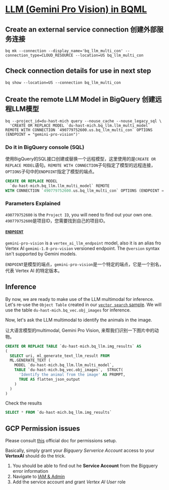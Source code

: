 # [LLM (Gemini Pro Vision) in BQML](https://cloud.google.com/bigquery/docs/image-analysis)

## Create an external service connection 创建外部服务连接

```shell
bq mk --connection --display_name='bq_llm_multi_con' --connection_type=CLOUD_RESOURCE --location=US bq_llm_multi_con
```

## Check connection details for use in next step

```shell
bq show --location=US --connection bq_llm_multi_con
```

## Create the remote LLM Model in BigQuery 创建远程LLM模型

```shell
bq --project_id=du-hast-mich query --nouse_cache --nouse_legacy_sql \
  'CREATE OR REPLACE MODEL `du-hast-mich.bq_llm.llm_multi_model` REMOTE WITH CONNECTION `490779752600.us.bq_llm_multi_con` OPTIONS (ENDPOINT = "gemini-pro-vision")'
```

### Do it in BigQuery console (SQL)

使用BigQuery的SQL接口创建或替换一个远程模型，这里使用的是`CREATE OR REPLACE MODEL`语句。`REMOTE WITH CONNECTION`子句指定了模型的远程连接，`OPTIONS`子句中的`ENDPOINT`指定了模型的端点。

```sql
CREATE OR REPLACE MODEL
  `du-hast-mich.bq_llm.llm_multi_model` REMOTE
WITH CONNECTION `490779752600.us.bq_llm_multi_con` OPTIONS (ENDPOINT = "gemini-pro-vision")
```

### Parameters Explained

`490779752600` is the `Project ID`, you will need to find out your own one. `490779752600`是项目ID，您需要找到自己的项目ID。

#### [`ENDPOINT`](https://cloud.google.com/bigquery/docs/reference/standard-sql/bigqueryml-syntax-create-remote-model#gemini-api-multimodal-models)

`gemini-pro-vision` is a `vertex_ai_llm_endpoint` model, also it is an alias fro Vertex AI `gemimi-1.0-pro-vision` versioned endpoint. The `@version` syntax isn't supported by Gemini models.

`ENDPOINT`是模型的端点，`gemini-pro-vision`是一个特定的端点，它是一个别名，代表 Vertex AI 的特定版本。

## Inference

By now, we are ready to make use of the LLM multimodal for inference. Let's re-use the `Object Table` created in our [`vector search` sample](https://github.com/cloudymoma/gcp-playgroud-public/blob/master/BigQuery/bq_embedding/readme.md#create-the-bigquery-object-table-for-images-%E5%BB%BA%E7%AB%8B%E5%AF%B9%E8%B1%A1%E8%A1%A8). We will use the table `du-hast-mich.bq_vec.obj_images` for inference. 

Now, let's ask the LLM multimodal to identify the animals in the image. 

让大语言模型的multimodal, Gemini Pro Vision, 来帮我们识别一下图片中的动物。

```sql
CREATE OR REPLACE TABLE `du-hast-mich.bq_llm.img_results` AS
(
  SELECT uri, ml_generate_text_llm_result FROM
  ML.GENERATE_TEXT (
    MODEL `du-hast-mich.bq_llm.llm_multi_model`,
    TABLE `du-hast-mich.bq_vec.obj_images`,  STRUCT(
      'Identify the animal from the image' AS PROMPT,
      TRUE AS flatten_json_output
    )
  )
)
```

Check the results 

```sql
SELECT * FROM `du-hast-mich.bq_llm.img_results`
```

## GCP Permission issues

Please consult [this](https://cloud.google.com/bigquery/docs/generate-text-tutorial#grant-permissions) official doc for permissions setup.

Basically, simply grant your *Bigquery Serverice Account* access to your **VertexAI** should do the trick.

1. You should be able to find out he **Service Account** from the Bigquery error information
2. Navigate to [IAM & Admin](https://pantheon.corp.google.com/iam-admin/iam)
3. Add the service account and grant *Vertex AI User* role

